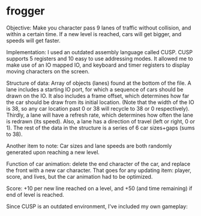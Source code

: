# frogger
Objective: Make you character pass 9 lanes of traffic without collision, and within a certain time.
           If a new level is reached, cars will get bigger, and speeds will get faster.


Implementation: I used an outdated assembly language called CUSP. CUSP supports 5 registers and 10 easy to use addressing modes. 
It allowed me to make use of an IO mapped IO, and keyboard and timer registers to display moving characters on the screen.

Structure of data: Array of objects (lanes) found at the bottom of the file.
  A lane includes a starting IO port, for which a sequence of cars should be drawn on the IO.
  It also includes a frame offset, which determines how far the car should be draw from its initial location.
    (Note that the width of the IO is 38, so any car location past 0 or 38 will recycle to 38 or 0 respectively).
  Thirdly, a lane will have a refresh rate, which determines how often the lane is redrawn (its speed).
  Also, a lane has a direction of travel (left or right, 0 or 1).
  The rest of the data in the structure is a series of 6 car sizes+gaps (sums to 38).
  
Another item to note: Car sizes and lane speeds are both randomly generated upon reaching a new level.
 
Function of car animation: delete the end character of the car, and replace the front with a new car character.
That goes for any updating item: player, score, and lives, but the car animation had to be optimized.

Score: +10 per new line reached on a level, and +50 (and time remaining) if end of level is reached.

Since CUSP is an outdated environment, I've included my own gameplay:
